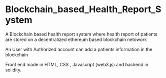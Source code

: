 # Blockchain_based_Health_Report_System
A Blockchain based health report system where health report of patients are stored on a decentralized ethereum based blockchain netowork

An User with Authorized account can add a patients information in the blockchain

Front end made in HTML, CSS , Javascript (web3.js) and backend in solidity.

